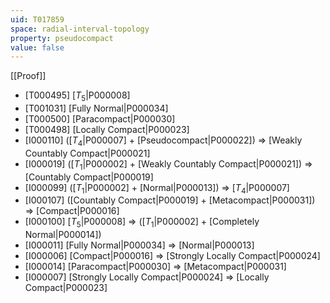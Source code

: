 ```yaml
---
uid: T017859
space: radial-interval-topology
property: pseudocompact
value: false
---
```

[[Proof]]

* [T000495] [$T_5$|P000008]
* [T001031] [Fully Normal|P000034]
* [T000500] [Paracompact|P000030]
* [T000498] [Locally Compact|P000023]
* [I000110] ([$T_4$|P000007] + [Pseudocompact|P000022]) => [Weakly Countably Compact|P000021]
* [I000019] ([$T_1$|P000002] + [Weakly Countably Compact|P000021]) => [Countably Compact|P000019]
* [I000099] ([$T_1$|P000002] + [Normal|P000013]) => [$T_4$|P000007]
* [I000107] ([Countably Compact|P000019] + [Metacompact|P000031]) => [Compact|P000016]
* [I000100] [$T_5$|P000008] => ([$T_1$|P000002] + [Completely Normal|P000014])
* [I000011] [Fully Normal|P000034] => [Normal|P000013]
* [I000006] [Compact|P000016] => [Strongly Locally Compact|P000024]
* [I000014] [Paracompact|P000030] => [Metacompact|P000031]
* [I000007] [Strongly Locally Compact|P000024] => [Locally Compact|P000023]

